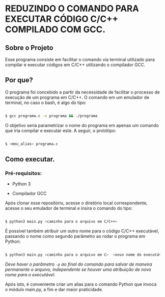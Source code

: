 
# REDUZINDO O COMANDO PARA EXECUTAR CÓDIGO C/C++ COMPILADO COM GCC.

  

## Sobre o Projeto

  

Esse programa consiste em facilitar o comando via terminal utilizado para compilar e executar códigos em C/C++ utilizando o compilador GCC.

  

## Por que?

O programa foi concebido a partir da necessidade de facilitar o processo de execução de um programa em C/C++. O comando em um emulador de terminal, no caso o bash, é algo do tipo:

  

```bash

$ gcc programa.c -o programa && ./programa

```

  

O objetivo seria parametrizar o nome do programa em apenas um comando que iria compilar e executar este. A seguir, o protótipo:

  

```bash

$ <meu_alias> programa.c

```

  

## Como executar.

  

### Pré-requisitos:

- Python 3

- Compilador GCC

  

Após clonar esse repositório, acesse o diretório local correspondente, acesse o seu emulador de terminal e insira o comando do tipo:

  

```bash

$ python3 main.py <caminho para o arquivo em C/C++>

```

  

É possível também atribuir um outro nome para o código C/C++ executável, passando o nome como segundo parâmetro ao rodar o programa em Python:

  

```bash

$ python3 main.py <caminho para o arquivo em C>  <novo nome do executável> -p

```

*Deve haver o parâmetro ``` -p ``` ao final do comando para salvar de maneira permanente o arquivo, independente se houver uma atribuição de novo nome para o executável.*

Após isto, é conveniente criar um alias para o comando Python que invoca o módulo main.py, a fim e dar maior praticidade.
